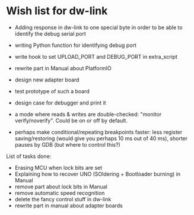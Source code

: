 # Wish list for dw-link


* Adding response in dw-link to one special byte in order to be able to identify the debug serial port
* writing Python function for identifying debug port
* write hook to set UPLOAD\_PORT and DEBUG\_PORT in extra\_script
* rewrite part in Manual about PlatformIO
* design new adapter board
* test prototype of such  a board
* design case for debugger and print it



* a mode where reads & writes are double-checked: "monitor
  verify/noverify". Could be on or off by default.
* perhaps make conditional/repeating breakpoints faster: less register saving/restoring (would give you perhaps 10 ms out of 40 ms), shorter pauses by GDB (but where to control this?)



List of tasks done:

* Erasing MCU when lock bits are set
* Explaining how to recover UNO (SOldering + Bootloader burning) in Manual
* remove part about lock bits in Manual
* remove automatic speed recognition
* delete the fancy control stuff in dw-link
* rewrite part in manual about adapter boards



